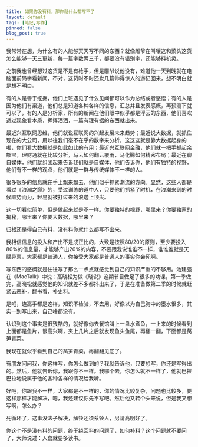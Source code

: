 ```yaml
---
title: 如果你没有料，那你就什么都写不了
layout: default
tags: [笔记,写作]
pinned: false
blog_post: true
---
```


我常常在想，为什么有的人能够天天写不同的东西？就像雕爷在叫嚷这和菜头这货怎么能够一天三更新，每一篇字数两三千，都要没有错别字，还能够抖机灵。

之前我也曾经想过这货是不是有枪手，但是雕爷说他没有，难道他一天到晚就在电脑面前码字看新闻，不对，这货时不时还发几篇帅得惊人的游记回来，想不明白就是想不明白。

有的人是善于挖掘，他们上班遇见了什么见闻都可以作为总结或者感悟；有的人是因为他们有渠道，他们总是知道各种各样的信息，汇总并且发表感概，再预测下就可以了，有的人是分析家，所有的新闻在他们眼中似乎都是浮云的东西，他们喜欢透过现象看本质，挥挥洒洒，一篇有理有据的东西就出来。

最近兴互联网思维，他们就说互联网的兴起发展未来趋势；最近说大数据，就抓住现在的大公司，用以往我们毫不在乎的数字来分析，这这这就是靠大数据起身的啦，你们看大数据就是如此如此的有用；最近兴互联网金融，他们就一把手抓起余额宝，理财通就在比较分析，马云如何翻云覆雨，马化腾如何精密布局；最近在聊自媒体，他们就组团起来告诉我们就是自媒体，他们告诉你，他们有独特的视野，他们有不一样的观点，他们就是一群与传统媒体不一样的人。

很多很多的信息就在手上飘来飘去，他们似乎抓紧潮流的方向。显然，这些人都是看过《浪潮之巅》的，受过训练的道中人，只要他们抓紧了时机，在浪潮来到的时候顺势而为，轻易就被打过来的浪送上顶尖。

这一切看似简单，但是做起来就是不一样。你要独特的视野，哪里来？你要独家的揭秘，哪里来？你要大数据，哪里来？

归根还是得自己有料，没有料你就什么都写不出来。

我相信信息的投入和产出不是成正比的，大致是按照80/20的原则，至少要投入80%的信息量，才能够产出20%的内容，不要跟我说谁谁不一样，谁谁谁就是天赋异禀，大家都是普通人，你接受大家都是普通人的事实你会死啊。

写东西的感概就是往往写了那么一点点就感觉到自己的知识严重的不够用。池建强在《MacTalk》中说：高晓松为做《晓说》这期节目做足了很多的功课，第一季做完，高晓松就感觉他的知识就差不多都抖出来了，于是在准备做第二季的时候就赶紧去恶补，翻书看，补史料。

是吧，连高手都是这样，知识不检验，不去用，好像以为自己胸中的墨水很多，其实一到写出来，自己啥都没有。

认识到这个事实是很残酷的，就好像你去餐馆叫上一盘水煮鱼，一上来的时候看到上面都是鱼片，很高兴啊，夹上几片之后就发现鱼头鱼尾，再翻一翻，下面都是莴笋青菜。

我现在就似乎看到自己的莴笋青菜，再翻翻见底了。

有朋友问问我，你这样写，你怎么做到的？我就告诉他，只要想写，你还是写得出的。然后，他就告诉你，我跟你不一样。我哪个去，你怎么就不一样了，他就巴拉巴拉地说属于他的各种各样的情况给我听。

好吧，你跟我不一样，大家都是不一样的，你的情况比较复杂，问题也比较多，要这样那样才能解决，嗯，我还建议你先不写吧。然后他又转个头来说，但是我又想写啊，怎么办？

死循环了，这事没法子解决，解铃还须系铃人，另请高明好了。

你这个不是没有料的问题，终于绕回料的问题了，如何补料？这个问题就不要问了，大师说过：人蠢就要多读书。
